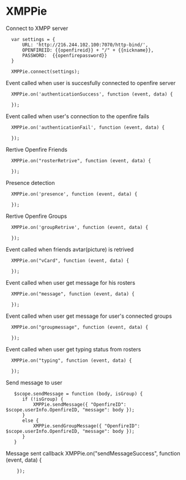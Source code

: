 # XMPPie
 Connect to XMPP server
 
      var settings = {
          URL: 'http://216.244.102.100:7070/http-bind/',
          OPENFIREID: {{openfireid}} + "/" + {{nickname}},
          PASSWORD:  {{openfirepassword}}
      }
            
      XMPPie.connect(settings);
        
 Event called when user is succesfully connected to openfire server

      XMPPie.on('authenticationSuccess', function (event, data) {
             
      });
 Event called when user's connection to the openfire fails

      XMPPie.on('authenticationFail', function (event, data) {
             
      });
             
  Rertive Openfire Friends   
  
      XMPPie.on("rosterRetrive", function (event, data) {
                          
      });
              
  Presence detection
  
      XMPPie.on('presence', function (event, data) {

      });
              
  Rertive Openfire Groups
  
      XMPPie.on('groupRetrive', function (event, data) {

      });

      

  Event called when friends avtar(picture) is retrived

      XMPPie.on("vCard", function (event, data) {
                 
      });
      
      
  Event called when user get message for his rosters

      XMPPie.on("message", function (event, data) {
                 
      });
      
  Event called when user get message for user's connected groups
  
      XMPPie.on("groupmessage", function (event, data) {
                 
      });

  Event called when user get typing status from rosters
  
      XMPPie.on("typing", function (event, data) {
                
      });
      
  Send message to user
  
       $scope.sendMessage = function (body, isGroup) {
          if (!isGroup) {
              XMPPie.sendMessage({ "OpenfireID": $scope.userInfo.OpenfireID, "message": body });
          }
          else {
              XMPPie.sendGroupMessage({ "OpenfireID": $scope.userInfo.OpenfireID, "message": body });
          }
       }
       
 Message sent callback
       XMPPie.on("sendMessageSuccess", function (event, data) {
             
        });
